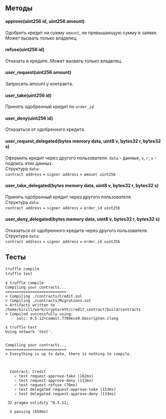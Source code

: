 ## Методы

#### approve(uint256 id, uint256 amount)
Одобрить кредит на сумму `amount`, не превышающую сумму в заявке. Может вызвать только владелец.
<br/>
#### refuse(uint256 id)
Отказать в кредите. Может вызвать только владелец.
<br/>
#### user_request(uint256 amount)
Запросить amount у контракта.
<br/>
#### user_take(uint256 id)
Принять одобренный кредит по `order_id`
<br/>
#### user_deny(uint256 id)
Отказаться от одобренного кредита.
<br/>
#### user_request_delegated(bytes memory data, uint8 v, bytes32 r, bytes32 s)
Оформить кредит через другого пользователя. `data` - данные, `v`, `r`, `s` - подпись этих данных.  
Структура `data`:  
`contract address` + `signer address` + `amount uint256`
<br/>
#### user_take_delegated(bytes memory data, uint8 v, bytes32 r, bytes32 s)
Принять одобренный кредит через другого пользователя.  
Структура `data`:  
`contract address` + `signer address` + `order_id uint256`
<br/>
#### user_deny_delegated(bytes memory data, uint8 v, bytes32 r, bytes32 s)
Отказаться от одобренного кредита через другого пользователя.  
Структура `data`:  
`contract address` + `signer address` + `order_id uint256`

## Тесты
```bash
truffle compile
truffle test
```

```
$ truffle compile
Compiling your contracts...
===========================
> Compiling ./contracts/Credit.sol
> Compiling ./contracts/Migrations.sol
> Artifacts written to /home/kirill/work/crypto/eth/credit_contract/build/contracts
> Compiled successfully using:
   - solc: 0.5.12+commit.7709ece9.Emscripten.clang

```

```
$ truffle test
Using network 'test'.


Compiling your contracts...
===========================
> Everything is up to date, there is nothing to compile.



  Contract: Credit
    ✓ test request-approve-take (162ms)
    ✓ test request-approve-deny (113ms)
    ✓ test request-refuse (76ms)
    ✓ test delegated request-approve-take (153ms)
    ✓ test delegated request-approve-deny (133ms)

 32 pragma solidity ^0.5.12;

  5 passing (658ms)
```
